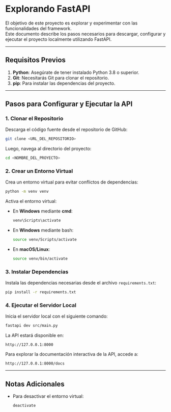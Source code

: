 # Explorando FastAPI

El objetivo de este proyecto es explorar y experimentar con las funcionalidades del framework.  
Este documento describe los pasos necesarios para descargar, configurar y ejecutar el proyecto localmente utilizando FastAPI.

---

## Requisitos Previos

1. **Python**: Asegúrate de tener instalado Python 3.8 o superior.
2. **Git**: Necesitarás Git para clonar el repositorio.
3. **pip**: Para instalar las dependencias del proyecto.

---

## Pasos para Configurar y Ejecutar la API

### 1. Clonar el Repositorio

Descarga el código fuente desde el repositorio de GitHub:

```bash
git clone <URL_DEL_REPOSITORIO>
```

Luego, navega al directorio del proyecto:

```bash
cd <NOMBRE_DEL_PROYECTO>
```

### 2. Crear un Entorno Virtual

Crea un entorno virtual para evitar conflictos de dependencias:

```bash
python -m venv venv
```

Activa el entorno virtual:

- En **Windows** mediante **cmd**:
  ```bash
  venv\Scripts\activate
  ```
- En **Windows** mediante bash:
  ```bash
  source venv/Scripts/activate
  ```
- En **macOS/Linux**:
  ```bash
  source venv/bin/activate
  ```

### 3. Instalar Dependencias

Instala las dependencias necesarias desde el archivo `requirements.txt`:

```bash
pip install -r requirements.txt
```

### 4. Ejecutar el Servidor Local

Inicia el servidor local con el siguiente comando:

```bash
fastapi dev src/main.py
```

La API estará disponible en:

```
http://127.0.0.1:8000
```

Para explorar la documentación interactiva de la API, accede a:

```
http://127.0.0.1:8000/docs
```

---

## Notas Adicionales

- Para desactivar el entorno virtual:

  ```bash
  deactivate
  ```
